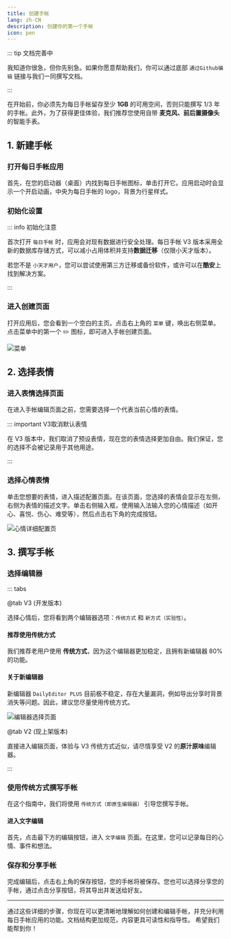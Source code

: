 ```yaml
---
title: 创建手帐
lang: zh-CN
description: 创建你的第一个手帐
icon: pen
---
```


::: tip 文档完善中

我知道你很急，但你先别急。如果你愿意帮助我们，你可以通过底部 `通过Github编辑` 链接与我们一同撰写文档。

:::

在开始前，你必须先为每日手帐留存至少 **1GB** 的可用空间，否则只能撰写 1/3 年的手帐。此外，为了获得更佳体验，我们推荐您使用自带 **麦克风、前后置摄像头** 的智能手表。

## 1. 新建手帐

### 打开每日手帐应用

首先，在您的启动器（桌面）内找到每日手帐图标，单击打开它。应用启动时会显示一个开启动画，中央为每日手帐的 logo，背景为行星样式。

### 初始化设置

::: info 初始化注意

首次打开 `每日手帐` 时，应用会对现有数据进行安全处理。每日手帐 V3 版本采用全新的数据库存储方式，可以减小占用体积并支持**数据迁移**（仅限小天才版本）。

若您不是 `小天才用户`，您可以尝试使用第三方迁移或备份软件，或许可以在**酷安**上找到解决方案。

:::

### 进入创建页面

打开应用后，您会看到一个空白的主页。点击右上角的 `菜单` 键，唤出右侧菜单。点击菜单中的第一个 ✏️ 图标，即可进入手帐创建页面。

![菜单](https://shanghai.static.nextsay.cn/2024/05/03/66344667494a9.png)

## 2. 选择表情

### 进入表情选择页面

在进入手帐编辑页面之前，您需要选择一个代表当前心情的表情。

::: important V3取消默认表情

在 V3 版本中，我们取消了预设表情，现在您的表情选择更加自由。我们保证，您的选择不会被记录用于其他用途。

:::

### 选择心情表情

单击您想要的表情，进入描述配置页面。在该页面，您选择的表情会显示在左侧，右侧为表情的描述文字。单击右侧输入框，使用输入法输入您的心情描述（如开心、喜悦、伤心、难受等），然后点击右下角的完成按钮。

![心情详细配置页](https://shanghai.static.nextsay.cn/2024/05/03/66344825eaa22.png)

## 3. 撰写手帐

### 选择编辑器

::: tabs

@tab V3 (开发版本)

选择心情后，您将看到两个编辑器选项：`传统方式` 和 `新方式（实验性）`。

#### 推荐使用传统方式

我们推荐老用户使用 **传统方式**，因为这个编辑器更加稳定，且拥有新编辑器 80% 的功能。

#### 关于新编辑器

新编辑器 `DailyEditor PLUS` 目前极不稳定，存在大量漏洞，例如导出分享时背景消失等问题。因此，建议您尽量使用传统方式。

![编辑器选择页面](https://shanghai.static.nextsay.cn/2024/05/03/66344826256ef.png)

@tab V2 (现上架版本)

直接进入编辑页面，体验与 V3 传统方式近似，请尽情享受 V2 的**原汁原味**编辑器。

:::

### 使用传统方式撰写手帐

在这个指南中，我们将使用 `传统方式（即原生编辑器）` 引导您撰写手帐。

#### 进入文字编辑

首先，点击最下方的编辑按钮，进入 `文字编辑` 页面。在这里，您可以记录每日的心情、事件和想法。

### 保存和分享手帐

完成编辑后，点击右上角的保存按钮，您的手帐将被保存。您也可以选择分享您的手帐，通过点击分享按钮，将其导出并发送给好友。

---

通过这些详细的步骤，你现在可以更清晰地理解如何创建和编辑手帐，并充分利用每日手帐应用的功能。文档结构更加规范，内容更具可读性和指导性。
希望我们能帮到你！
